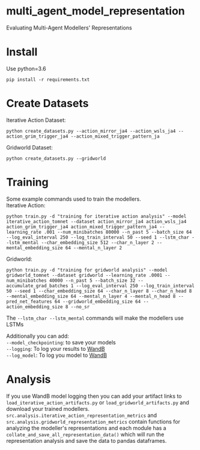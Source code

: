 # multi_agent_model_representation
Evaluating Multi-Agent Modellers' Representations

# Install
Use python=3.6

`pip install -r requirements.txt`

# Create Datasets
Iterative Action Dataset:  
```console
python create_datasets.py --action_mirror_ja4 --action_wsls_ja4 --action_grim_trigger_ja4 --action_mixed_trigger_pattern_ja
```

Gridworld Dataset:  
```console
python create_datasets.py --gridworld
```

# Training
Some example commands used to train the modellers.  
Iterative Action:
```console
python train.py -d "training for iterative action analysis" --model iterative_action_tomnet --dataset action_mirror_ja4 action_wsls_ja4 action_grim_trigger_ja4 action_mixed_trigger_pattern_ja4 --learning_rate .001 --num_minibatches 80000 --n_past 5 --batch_size 64 --log_eval_interval 250 --log_train_interval 50 --seed 1 --lstm_char --lstm_mental --char_embedding_size 512 --char_n_layer 2 --mental_embedding_size 64 --mental_n_layer 2
```

Gridworld:
```console
python train.py -d "training for gridworld analysis" --model gridworld_tomnet --dataset gridworld --learning_rate .0001 --num_minibatches 40000 --n_past 5 --batch_size 32 --accumulate_grad_batches 1 --log_eval_interval 250 --log_train_interval 50 --seed 1 --char_embedding_size 64 --char_n_layer 8 --char_n_head 8 --mental_embedding_size 64 --mental_n_layer 4 --mental_n_head 8 --pred_net_features 64 --gridworld_embedding_size 64 --action_embedding_size 8 --no_sr
```

The `--lstm_char --lstm_mental` commands will make the modellers use LSTMs

Additionally you can add:  
`--model_checkpointing`: to save your models  
`--logging`: To log your results to [WandB](wandb.ai)  
`--log_model`: To log you model to [WandB](wandb.ai)

# Analysis
If you use WandB model logging then you can add your artifact links to `load_iterative_action_artifacts.py` or `load_gridworld_artifacts.py` and download your trained modellers.
`src.analysis.iterative_action_representation_metrics` and `src.analysis.gridworld_representation_metrics` contain functions for analyzing the modeller's representations and each module has a `collate_and_save_all_representation_data()` which will run the representation analysis and save the data to pandas dataframes.

